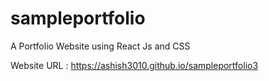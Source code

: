 # sampleportfolio
A Portfolio Website using React Js and CSS

Website URL : 
https://ashish3010.github.io/sampleportfolio3
